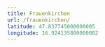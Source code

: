 ```yaml
---
title: Frauenkirchen
url: /frauenkirchen/
latitude: 47.837745000000005
longitude: 16.924135800000002
---
```


